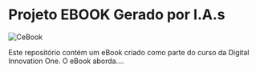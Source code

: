# Projeto EBOOK Gerado por I.A.s

![CeBook](ebook/img/demonstrative.jpg)

Este repositório contém um eBook criado como parte do curso da Digital Innovation One. O eBook aborda....
